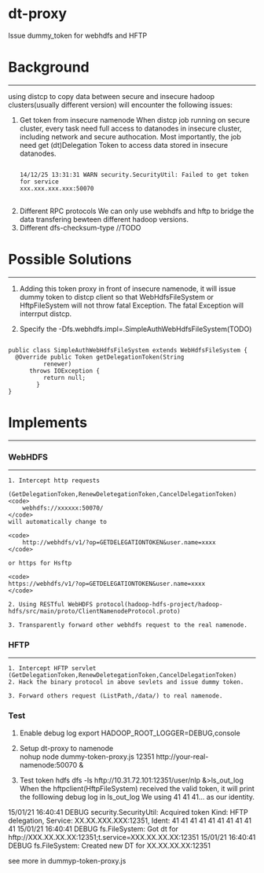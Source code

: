 dt-proxy
===========

Issue dummy_token for webhdfs and HFTP

# Background
**********************

using distcp to copy data between secure and insecure hadoop clusters(usually
        different version) will encounter the following issues:
1. Get token from insecure namenode
   When distcp job running on secure cluster, every task need full access to
   datanodes in insecure cluster, including network and secure authocation. Most
   importantly, the job need get (dt)Delegation Token to access data stored in insecure
   datanodes.
   <pre>
   <code>
   14/12/25 13:31:31 WARN security.SecurityUtil: Failed to get token for service
   xxx.xxx.xxx.xxx:50070
   </code>
   </pre>
2. Different RPC protocols
    We can only use webhdfs and hftp to bridge the data transfering bewteen different hadoop versions.
3. Different dfs-checksum-type
    //TODO
    

# Possible Solutions
*********************

1. Adding this token proxy in front of insecure namenode, it will issue dummy
   token to distcp client so that WebHdfsFileSystem or HftpFileSystem will not
   throw fatal Exception. The fatal Exception will interrput distcp.  

2. Specify the -Dfs.webhdfs.impl=<classpath>.SimpleAuthWebHdfsFileSystem(TODO) 
<p>
<code>
public class SimpleAuthWebHdfsFileSystem extends WebHdfsFileSystem {
  @Override public Token<DelegationTokenIdentifier> getDelegationToken(String
          renewer)
      throws IOException {
          return null;
        }
}
</code>
</p>


# Implements
****************
### WebHDFS
****************

    1. Intercept http requests
    
    (GetDelegationToken,RenewDeletegationToken,CancelDelegationToken)
    <code>
        webhdfs://xxxxxx:50070/
    </code>
    will automatically change to 
    
    <code>
        http://webhdfs/v1/?op=GETDELEGATIONTOKEN&user.name=xxxx
    </code>
    
    or https for Hsftp
    
    <code>
    https://webhdfs/v1/?op=GETDELEGATIONTOKEN&user.name=xxxx
    </code>
    
    2. Using RESTful WebHDFS protocol(hadoop-hdfs-project/hadoop-hdfs/src/main/proto/ClientNamenodeProtocol.proto)
    
    3. Transparently forward other webhdfs request to the real namenode.

### HFTP
***************

    1. Intercept HFTP servlet
    (GetDelegationToken,RenewDeletegationToken,CancelDelegationToken)
    2. Hack the binary protocol in above sevlets and issue dummy token.
    
    3. Forward others request (ListPath,/data/) to real namenode. 

### Test
1. Enable debug log
export HADOOP_ROOT_LOGGER=DEBUG,console

2. Setup dt-proxy to namenode  
nohup node dummy-token-proxy.js 12351 http://your-real-namenode:50070 &

3. Test token
hdfs dfs -ls hftp://10.31.72.101:12351/user/nlp &>ls_out_log
When the hftpclient(HftpFileSystem) received the valid token, it will print the folllowing debug log in ls_out_log
We using 41 41 41... as our identity.

15/01/21 16:40:41 DEBUG security.SecurityUtil: Acquired token Kind: HFTP delegation, Service: XX.XX.XXX.XXX:12351, Ident: 41 41 41 41 41 41 41 41 41 41
15/01/21 16:40:41 DEBUG fs.FileSystem: Got dt for hftp://XXX.XX.XX.XX:12351;t.service=XXX.XX.XX.XX:12351
15/01/21 16:40:41 DEBUG fs.FileSystem: Created new DT for XX.XX.XX.XX:12351

see more in dummyp-token-proxy.js
